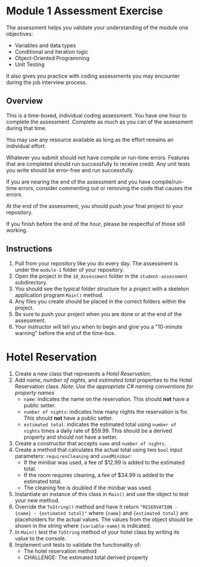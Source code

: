 # Module 1 Assessment Exercise

The assessment helps you validate your understanding of the module one objectives:
* Variables and data types 
* Conditional and iteration logic 
* Object-Oriented Programming 
* Unit Testing 

It also gives you practice with coding assessments you may encounter during the job interview process.

## Overview

This is a time-boxed, individual coding assessment. You have one hour to complete the assessment. Complete as much as you can of the assessment during that time.

You may use any resource available as long as the effort remains an individual effort.

Whatever you submit should not have compile or run-time errors. Features that are completed should run successfully to receive credit. Any unit tests you write should be error-free and run successfully.

If you are nearing the end of the assessment and you have compile/run-time errors, consider commenting out or removing the code that causes the errors.

At the end of the assessment, you should push your final project to your repository.

If you finish before the end of the hour, please be respectful of those still working. 

## Instructions

1. Pull from your repository like you do every day. The assessment is under the `module-1` folder of your repository.
2. Open the project in the `18_Assessment` folder in the `student-assessment` subdirectory.
3. You should see the typical folder structure for a project with a skeleton application program `Main()` method.
4. Any files you create should be placed in the correct folders within the project.
5. Be sure to push your project when you are done or at the end of the assessment.
6. Your instructor will tell you when to begin and give you a "10-minute warning" before the end of the time-box.

# Hotel Reservation

1. Create a new class that represents a *Hotel Reservation*.
2. Add *name*, *number of nights*, and *estimated total* properties to the Hotel Reservation class. *Note: Use the appropriate C# naming conventions for property names*
    * `name`: indicates the name on the reservation. This should **not** have a public setter.
    * `number of nights`: indicates how many nights the reservation is for.  This should **not** have a public setter.
    * `estimated total`: indicates the estimated total using `number of nights` times a daily rate of $59.99. This should be a derived property and should not have a setter.
3. Create a constructor that accepts `name` and `number of nights`.
4. Create a method that calculates the actual total using two `bool` input parameters: `requiresCleaning` and `usedMinibar`:
    * If the minibar was used, a fee of $12.99 is added to the estimated total.
    * If the room requires cleaning, a fee of $34.99 is added to the estimated total.
    * The cleaning fee is doubled if the minibar was used.
5. Instantiate an instance of this class in `Main()` and use the object to test your new method.
6. Override the `ToString()` method and have it return `"RESERVATION - {name} - {estimated total}"` where `{name}` and `{estimated total}` are placeholders for the actual values. The values from the object should be shown in the string where `{variable-name}` is indicated.
7. In `Main()` test the `ToString` method of your hotel class by writing its value to the console.
8. Implement unit tests to validate the functionality of:
    * The hotel reservation method
    * CHALLENGE: The estimated total derived property
